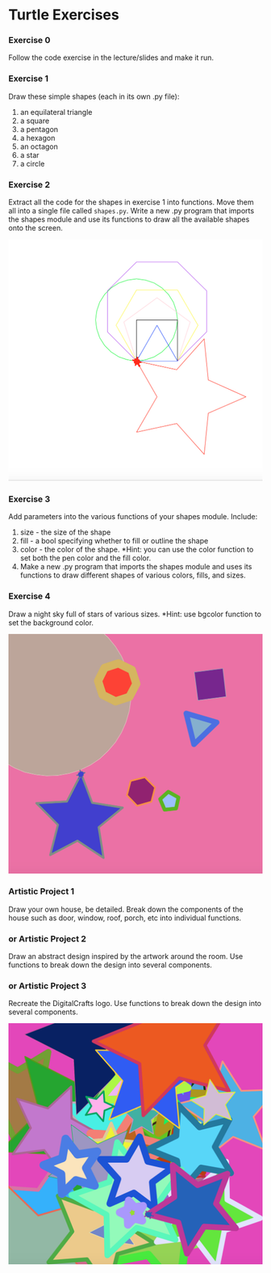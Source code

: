 # Turtle Exercises

### Exercise 0

Follow the code exercise in the lecture/slides and make it run.

### Exercise 1

Draw these simple shapes (each in its own .py file):

1. an equilateral triangle
2. a square
3. a pentagon
4. a hexagon
5. an octagon
6. a star
7. a circle
### Exercise 2

Extract all the code for the shapes in exercise 1 into functions. Move them all
into a single file called `shapes.py`. Write a new .py program that imports the
shapes module and use its functions to draw all the available shapes onto the screen.

![alt text](./img/img1.png)

### Exercise 3

Add parameters into the various functions of your shapes module. Include:

1. size - the size of the shape
2. fill - a bool specifying whether to fill or outline the shape
3. color - the color of the shape.
*Hint: you can use the color function to set both the pen color and the fill color.
4. Make a new .py program that imports the shapes module and uses its functions to draw different shapes of various colors, fills, and sizes.
### Exercise 4

Draw a night sky full of stars of various sizes. *Hint: use bgcolor function to set the background color.

![alt text](./img/img2.png)

### Artistic Project 1

Draw your own house, be detailed. Break down the components of the house such as door, window, roof, porch, etc into individual functions.

### or Artistic Project 2

Draw an abstract design inspired by the artwork around the room. Use functions to break down the design into several components.

### or Artistic Project 3

Recreate the DigitalCrafts logo. Use functions to break down the design into several components.

![alt text](./img/img3.png)
